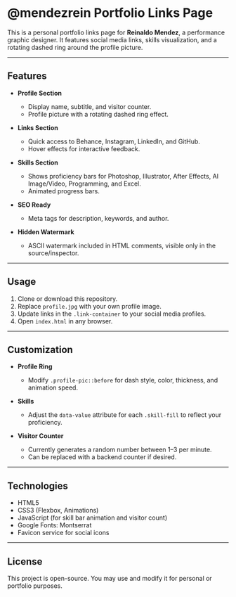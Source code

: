 # @mendezrein Portfolio Links Page

This is a personal portfolio links page for **Reinaldo Mendez**, a performance graphic designer. It features social media links, skills visualization, and a rotating dashed ring around the profile picture.

---

## Features

- **Profile Section**
  - Display name, subtitle, and visitor counter.
  - Profile picture with a rotating dashed ring effect.

- **Links Section**
  - Quick access to Behance, Instagram, LinkedIn, and GitHub.
  - Hover effects for interactive feedback.

- **Skills Section**
  - Shows proficiency bars for Photoshop, Illustrator, After Effects, AI Image/Video, Programming, and Excel.
  - Animated progress bars.

- **SEO Ready**
  - Meta tags for description, keywords, and author.

- **Hidden Watermark**
  - ASCII watermark included in HTML comments, visible only in the source/inspector.

---

## Usage

1. Clone or download this repository.
2. Replace `profile.jpg` with your own profile image.
3. Update links in the `.link-container` to your social media profiles.
4. Open `index.html` in any browser.

---

## Customization

- **Profile Ring**
  - Modify `.profile-pic::before` for dash style, color, thickness, and animation speed.

- **Skills**
  - Adjust the `data-value` attribute for each `.skill-fill` to reflect your proficiency.

- **Visitor Counter**
  - Currently generates a random number between 1–3 per minute.
  - Can be replaced with a backend counter if desired.

---

## Technologies

- HTML5
- CSS3 (Flexbox, Animations)
- JavaScript (for skill bar animation and visitor count)
- Google Fonts: Montserrat
- Favicon service for social icons

---

## License

This project is open-source. You may use and modify it for personal or portfolio purposes.
